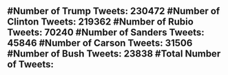 #Number of Trump Tweets: 230472
#Number of Clinton Tweets: 219362
#Number of Rubio Tweets: 70240
#Number of Sanders Tweets: 45846
#Number of Carson Tweets: 31506
#Number of Bush Tweets: 23838
#Total Number of Tweets:  
---
